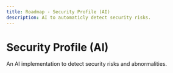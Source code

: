 ```yaml
---
title: Roadmap - Security Profile (AI)
description: AI to automaticly detect security risks.
---
```

# Security Profile (AI)
An AI implementation to detect security risks and abnormalities.

